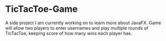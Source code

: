 # TicTacToe-Game
A side project I am currently working on to learn more about JavaFX. Game will allow two players to enter usernames and play multiple rounds of TicTacToe, keeping score of how many wins each player has.
